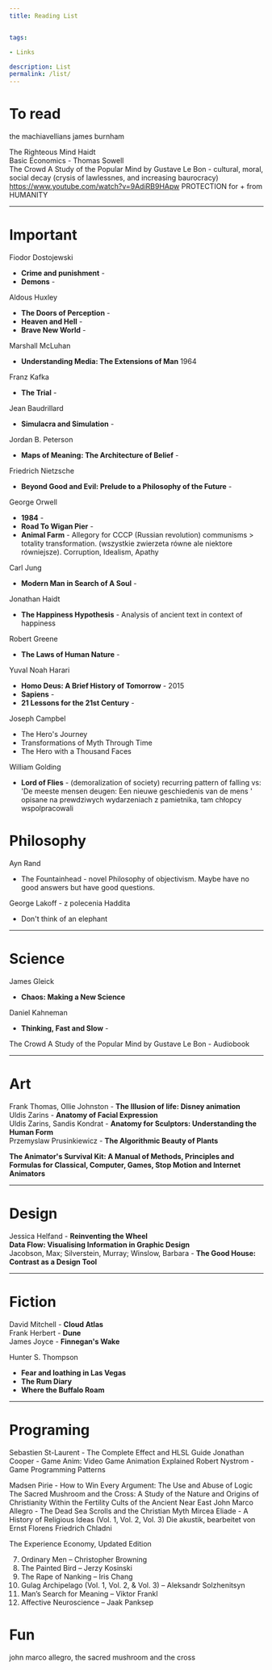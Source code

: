 ```yaml
---
title: Reading List


tags:

- Links

description: List
permalink: /list/
---
```



# To read
the machiavellians james burnham    

The Righteous Mind Haidt  
Basic Economics - Thomas Sowell     
The Crowd A Study of the Popular Mind by Gustave Le Bon  - cultural, moral, social decay (crysis of lawlessnes, and increasing baurocracy)
https://www.youtube.com/watch?v=9AdiRB9HApw  PROTECTION for + from HUMANITY   

---

# Important

Fiodor Dostojewski
- **Crime and punishment** -
- **Demons** -   

Aldous Huxley
- **The Doors of Perception** -   
- **Heaven and Hell** -  
- **Brave New World** -  

Marshall McLuhan
- **Understanding Media: The Extensions of Man** 1964

Franz Kafka
- **The Trial** -  

Jean Baudrillard
- **Simulacra and Simulation**  -

Jordan B. Peterson
- **Maps of Meaning: The Architecture of Belief** -

Friedrich Nietzsche
- **Beyond Good and Evil: Prelude to a Philosophy of the Future** -

George Orwell
- **1984** -  
- **Road To Wigan Pier** -   
- **Animal Farm** - Allegory for CCCP (Russian revolution)  communisms > totality transformation. (wszystkie zwierzeta równe ale niektore równiejsze). Corruption, Idealism, Apathy


Carl Jung
-  **Modern Man in Search of A Soul** -   

Jonathan Haidt  
- **The Happiness Hypothesis** - Analysis of ancient text in context of happiness

Robert Greene
- **The Laws of Human Nature** -   

Yuval Noah Harari
- **Homo Deus: A Brief History of Tomorrow** - 2015
- **Sapiens** -
- **21 Lessons for the 21st Century** -


Joseph Campbel

- The Hero's Journey
- Transformations of Myth Through Time
- The Hero with a Thousand Faces

William Golding
- **Lord of Flies** - (demoralization of society) recurring pattern of falling vs: 'De meeste mensen deugen: Een nieuwe geschiedenis van de mens ' opisane na prewdziwych wydarzeniach z pamietnika, tam chłopcy wspolpracowali


# Philosophy

Ayn Rand
- The Fountainhead - novel Philosophy of objectivism. Maybe have no good answers but have good questions.


George Lakoff - z polecenia Haddita
- Don't think of an elephant

---


# Science

James Gleick
- **Chaos: Making a New Science**

Daniel Kahneman
- **Thinking, Fast and Slow** -


The Crowd A Study of the Popular Mind by Gustave Le Bon - Audiobook

---

# Art

Frank Thomas, Ollie Johnston - **The Illusion of life: Disney animation**    
Uldis Zarins - **Anatomy of Facial Expression**      
Uldis Zarins, Sandis Kondrat - **Anatomy for Sculptors: Understanding the Human Form**    
Przemyslaw Prusinkiewicz - **The Algorithmic Beauty of Plants**  

**The Animator's Survival Kit: A Manual of Methods, Principles and Formulas for Classical, Computer, Games, Stop Motion and Internet Animators**  


---

# Design
Jessica Helfand - **Reinventing the Wheel**  
**Data Flow: Visualising Information in Graphic Design**   
Jacobson, Max; Silverstein, Murray; Winslow, Barbara - **The Good House: Contrast as a Design Tool**      


---
# Fiction

David Mitchell - **Cloud Atlas**  
Frank Herbert - **Dune**    
James Joyce - **Finnegan's Wake**    

Hunter S. Thompson
- **Fear and loathing in Las Vegas**
- **The Rum Diary**
- **Where the Buffalo Roam**
---


# Programing

Sebastien St-Laurent - The Complete Effect and HLSL Guide
Jonathan Cooper - Game Anim: Video Game Animation Explained
Robert Nystrom - Game Programming Patterns‎


Madsen Pirie - How to Win Every Argument: The Use and Abuse of Logic  
The Sacred Mushroom and the Cross: A Study of the Nature and Origins of Christianity Within the Fertility Cults of the Ancient Near East
John Marco Allegro - The Dead Sea Scrolls and the Christian Myth
Mircea Eliade - A History of Religious Ideas (Vol. 1, Vol. 2, Vol. 3)
Die akustik, bearbeitet von Ernst Florens Friedrich Chladni   

The Experience Economy, Updated Edition




7. Ordinary Men – Christopher Browning
8. The Painted Bird – Jerzy Kosinski
9. The Rape of Nanking – Iris Chang
10. Gulag Archipelago (Vol. 1, Vol. 2, & Vol. 3) – Aleksandr Solzhenitsyn
11. Man’s Search for Meaning – Viktor Frankl
15. Affective Neuroscience – Jaak Panksep



# Fun

john marco allegro, the sacred mushroom and the cross    

